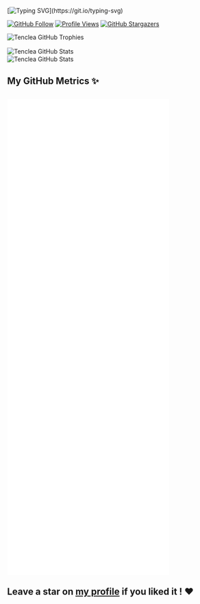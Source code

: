 [![Typing SVG](https://readme-typing-svg.herokuapp.com?width=500&color=FFFFFF&lines=Hi+there+!+%3AD;I'm+Tenclea;Welcome+to+my+profile+!;I'm+a+tech+enthusiast+from+France;and+I+love+learning+new+things+!;Enjoy+!)](https://git.io/typing-svg)

<!-- Badges -->
[![GitHub Follow](https://img.shields.io/github/followers/Tenclea?color=blue&label=GitHub%20Followers&logo=github&logoColor=black)](https://github.com/Tenclea?tab=followers)
[![Profile Views](https://komarev.com/ghpvc/?username=tenclea)](https://github.com/Tenclea)
[![GitHub Stargazers](https://img.shields.io/github/stars/tenclea)](https://github.com/Tenclea)

<!-- Trophies -->
<img alt="Tenclea GitHub Trophies" src="https://github-profile-trophy.vercel.app/?username=Tenclea&rank=-SECRET,-C&row=1&margin-w=10&theme=discord&no-frame=true">

<!-- Stats -->
<p>
<img align="center" alt="Tenclea GitHub Stats" src="https://github-readme-stats-sakujes.vercel.app/api?username=Tenclea&include_all_commits=true&show_icons=true&hide_border=true&hide_title=false&count_private=true&theme=dark&hide=prs,contribs">
<br/>
<img align="center" alt="Tenclea GitHub Stats" src="https://github-readme-streak-stats.herokuapp.com/?user=Tenclea&theme=dark&hide_border=true">
</p>

<!-- Metrics -->
<h2> My GitHub Metrics ✨ <h2/>
<img src="assets/github-metrics.svg" alt="Metrics" width="75%">


Leave a star on [my profile](https://github.com/Tenclea/Tenclea) if you liked it ! ❤
